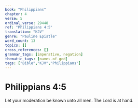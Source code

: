 ```yaml
---
book: "Philippians"
chapter: 4
verse: 5
ordinal_verse: 29448
ref: "Philippians 4:5"
translation: "KJV"
genre: "Pauline Epistle"
word_count: 13
topics: []
cross_references: []
grammar_tags: [imperative, negation]
thematic_tags: [names-of-god]
tags: ["Bible","KJV","Philippians"]
---
```


# Philippians 4:5

Let your moderation be known unto all men. The Lord is at hand.
